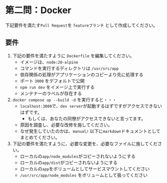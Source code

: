 # 第二問：Docker

下記要件を満たす`Pull Request`を `featureブランチ` として作成してください。

## 要件

1. 下記の要件を満たすように `Dockerfile` を編集してください。
   - イメージは、`node:20-alpine`
   - コマンドを実行するディレクトリは `/usr/src/app`
   - 依存関係の処理がアプリケーションのコピーより先に処理する
   - ポート `3000` をデフォルトで公開
   - `npm run dev` をイメージ上で実行する
   - メンテナーのラベルが存在する
2. `docker compose up --build -d` を実行すると・・・
   - `localhost:3000`で、`dev server`が起動するはずですがアクセスできないはずです。
     - もしくは、あなたの同僚がアクセスできないと言ってます。
   - 原因を調査し、必要な改修を施してください。
   - なぜ発生していたのかは、`manual/` 以下に`markdown`ドキュメントとしてまとめてください。
3. 下記の要件を満たすように、必要な変更を、必要なファイルに施してください。
   - ローカルの`app/node_modules`がコピーされないようにする
   - ローカルの`app/dist`がコピーされないようにする
   - ローカルの`app`をボリュームとしてサービスマウントしてください
   - `/usr/src/app/node_modules` をボリュームとして扱ってください
